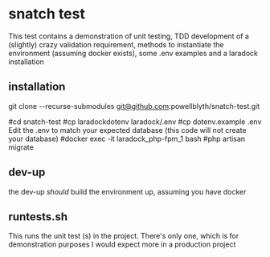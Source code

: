 # snatch test

This test contains a demonstration of unit testing, TDD development of a (slightly) crazy validation requirement,
methods to instantiate the environment (assuming docker exists), some .env examples and a laradock installation

## installation
git clone  --recurse-submodules git@github.com:powellblyth/snatch-test.git

#cd snatch-test
#cp laradockdotenv laradock/.env
#cp dotenv.example .env
Edit the .env to match your expected database (this code will not create your database)
#docker exec -it laradock_php-fpm_1 bash
#php artisan migrate

## dev-up
the dev-up _should_ build the environment up, assuming you have docker

## 

## runtests.sh 
This runs the unit test (s) in the project. There's only one, which is for demonstration purposes
I would expect more in a production project

